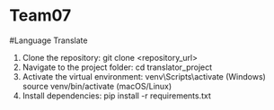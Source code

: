 # Team07

#Language Translate

1. Clone the repository:
   git clone <repository_url>
2. Navigate to the project folder:
   cd translator_project
3. Activate the virtual environment:
   venv\Scripts\activate  (Windows)
   source venv/bin/activate  (macOS/Linux)
4. Install dependencies:
   pip install -r requirements.txt
